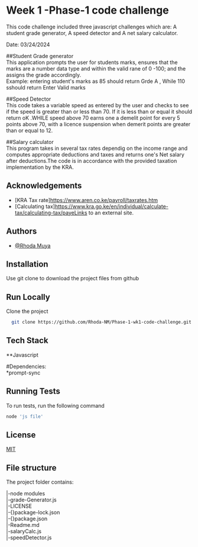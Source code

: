 # Week 1 -Phase-1 code challenge

This code challenge included three javascript challenges which are:
A student grade generator, A speed detector and A net salary calculator.

Date: 03/24/2024

##Student Grade generator  
This application prompts  the user for students marks, ensures that the marks are a number data type and within the valid rane of 0 -100;
and the assigns the grade accordingly.  
Example: entering student's marks as 85 should return Grde A , While 110 sshould return Enter Valid marks   

##Speed Detector  
This code takes a variable speed as entered by the user and checks to see if the speed is greater than or less than 70. If it is less than or equal  it should return oK .WHILE  speed above 70 earns one a demelit point for every 5 points above 70, with a licence suspension when demerit points are greater than or equal to 12.

##Salary calculator   
This program takes in several tax rates dependig on the income range and computes appropriate deductions and taxes and returns one's Net salary after deductions.The code is in accordance with the provided taxation implementation by the KRA.





## Acknowledgements


 - [KRA Tax rate]https://www.aren.co.ke/payroll/taxrates.htm
 - [Calculating tax]https://www.kra.go.ke/en/individual/calculate-tax/calculating-tax/payeLinks to an external site.


## Authors

- [@Rhoda Muya](https://www.github.com/Rhoda-NM)


## Installation

Use git clone to download the project files from github
## Run Locally

Clone the project

```bash
  git clone https://github.com/Rhoda-NM/Phase-1-wk1-code-challenge.git
```



## Tech Stack

**Javascript

#Dependencies:   
*prompt-sync

## Running Tests

To run tests, run the following command

```bash
node 'js file'
```


## License

[MIT](https://choosealicense.com/licenses/mit/)


## File structure
The project folder contains:

|-node modules                       
|-grade-Generator.js  
|-LICENSE   
|-{}package-lock.json  
|-{}package.json    
|-Readme.md   
|-salaryCalc.js     
|-speedDetector.js